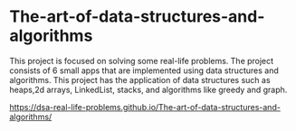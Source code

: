 # The-art-of-data-structures-and-algorithms
This project is focused on solving some real-life problems. The project consists of 6 small apps that are implemented using data structures and algorithms. This project has the application of data structures such as heaps,2d arrays, LinkedList, stacks, and algorithms like greedy and graph.



https://dsa-real-life-problems.github.io/The-art-of-data-structures-and-algorithms/
